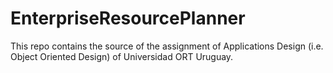 # EnterpriseResourcePlanner

This repo contains the source of the assignment of Applications Design (i.e. Object Oriented Design) of Universidad ORT Uruguay.
